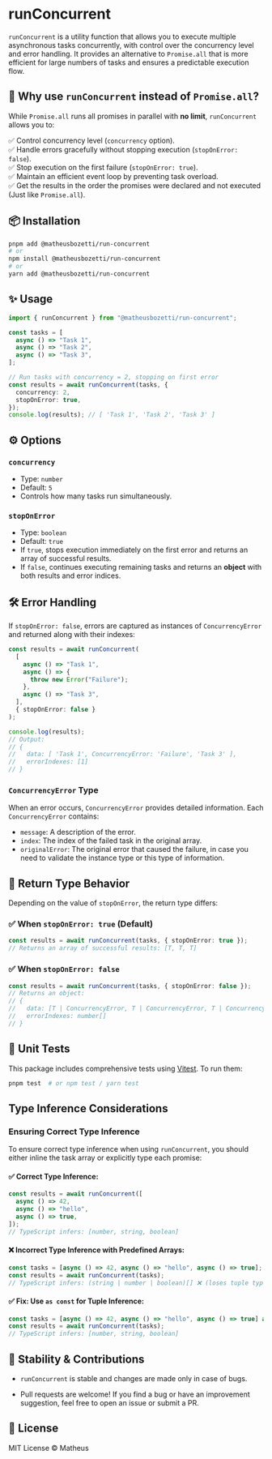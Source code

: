 # runConcurrent

`runConcurrent` is a utility function that allows you to execute multiple asynchronous tasks concurrently, with control over the concurrency level and error handling. It provides an alternative to `Promise.all` that is more efficient for large numbers of tasks and ensures a predictable execution flow.

## 🚀 Why use `runConcurrent` instead of `Promise.all`?

While `Promise.all` runs all promises in parallel with **no limit**, `runConcurrent` allows you to:

✅ Control concurrency level (`concurrency` option).  
✅ Handle errors gracefully without stopping execution (`stopOnError: false`).  
✅ Stop execution on the first failure (`stopOnError: true`).  
✅ Maintain an efficient event loop by preventing task overload.  
✅ Get the results in the order the promises were declared and not executed (Just like `Promise.all`).  

## 📦 Installation

```sh
pnpm add @matheusbozetti/run-concurrent
# or
npm install @matheusbozetti/run-concurrent
# or
yarn add @matheusbozetti/run-concurrent
```

## ✨ Usage

```ts
import { runConcurrent } from "@matheusbozetti/run-concurrent";

const tasks = [
  async () => "Task 1",
  async () => "Task 2",
  async () => "Task 3",
];

// Run tasks with concurrency = 2, stopping on first error
const results = await runConcurrent(tasks, {
  concurrency: 2,
  stopOnError: true,
});
console.log(results); // [ 'Task 1', 'Task 2', 'Task 3' ]
```

## ⚙️ Options

### `concurrency`

- Type: `number`
- Default: `5`
- Controls how many tasks run simultaneously.

### `stopOnError`

- Type: `boolean`
- Default: `true`
- If `true`, stops execution immediately on the first error and returns an array of successful results.
- If `false`, continues executing remaining tasks and returns an **object** with both results and error indices.

## 🛠️ Error Handling

If `stopOnError: false`, errors are captured as instances of `ConcurrencyError` and returned along with their indexes:

```ts
const results = await runConcurrent(
  [
    async () => "Task 1",
    async () => {
      throw new Error("Failure");
    },
    async () => "Task 3",
  ],
  { stopOnError: false }
);

console.log(results);
// Output:
// {
//   data: [ 'Task 1', ConcurrencyError: 'Failure', 'Task 3' ],
//   errorIndexes: [1]
// }
```

### `ConcurrencyError` Type

When an error occurs, `ConcurrencyError` provides detailed information.
Each `ConcurrencyError` contains:
- `message`: A description of the error.
- `index`: The index of the failed task in the original array.
- `originalError`: The original error that caused the failure, in case you need to validate the instance type or this type of information.

## 📌 Return Type Behavior

Depending on the value of `stopOnError`, the return type differs:

### ✅ When `stopOnError: true` (Default)
```ts
const results = await runConcurrent(tasks, { stopOnError: true });
// Returns an array of successful results: [T, T, T]
```

### ✅ When `stopOnError: false`
```ts
const results = await runConcurrent(tasks, { stopOnError: false });
// Returns an object:
// {
//   data: [T | ConcurrencyError, T | ConcurrencyError, T | ConcurrencyError],
//   errorIndexes: number[]
// }
```

## 🧪 Unit Tests

This package includes comprehensive tests using [Vitest](https://vitest.dev/). To run them:

```sh
pnpm test  # or npm test / yarn test
```

## Type Inference Considerations

### Ensuring Correct Type Inference

To ensure correct type inference when using `runConcurrent`, you should either inline the task array or explicitly type each promise:

#### ✅ Correct Type Inference:

```ts
const results = await runConcurrent([
  async () => 42,
  async () => "hello",
  async () => true,
]);
// TypeScript infers: [number, string, boolean]
```

#### ❌ Incorrect Type Inference with Predefined Arrays:

```ts
const tasks = [async () => 42, async () => "hello", async () => true];
const results = await runConcurrent(tasks);
// TypeScript infers: (string | number | boolean)[] ❌ (loses tuple types)
```

#### ✅ Fix: Use `as const` for Tuple Inference:

```ts
const tasks = [async () => 42, async () => "hello", async () => true] as const;
const results = await runConcurrent(tasks);
// TypeScript infers: [number, string, boolean]
```

## 📌 Stability & Contributions

- `runConcurrent` is stable and changes are made only in case of bugs.

- Pull requests are welcome! If you find a bug or have an improvement suggestion, feel free to open an issue or submit a PR.

## 📜 License

MIT License © Matheus


